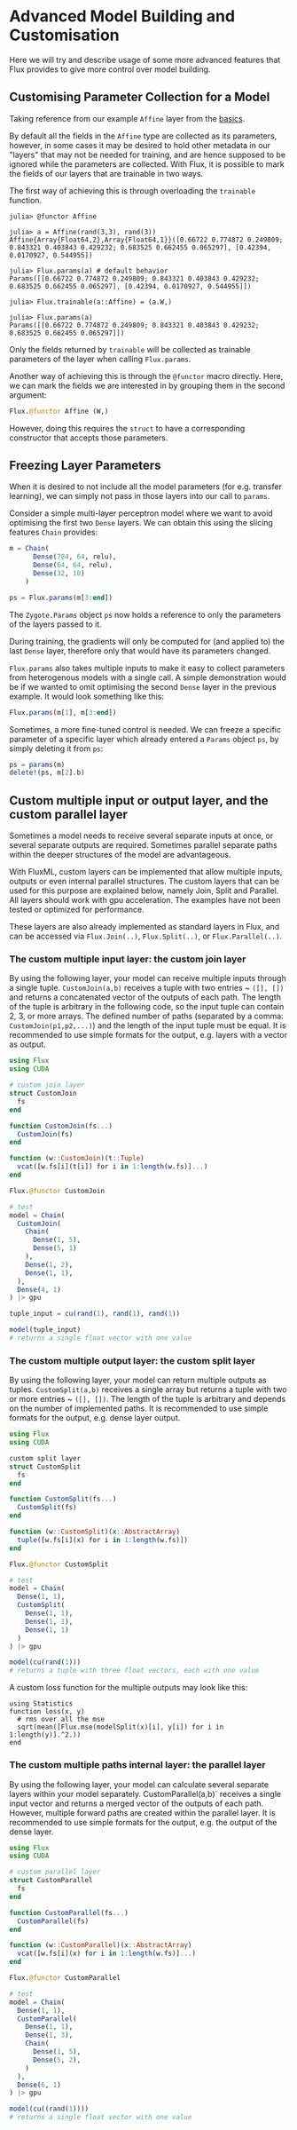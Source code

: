 # Advanced Model Building and Customisation

Here we will try and describe usage of some more advanced features that Flux provides to give more control over model building.

## Customising Parameter Collection for a Model

Taking reference from our example `Affine` layer from the [basics](basics.md#Building-Layers-1).

By default all the fields in the `Affine` type are collected as its parameters, however, in some cases it may be desired to hold other metadata in our "layers" that may not be needed for training, and are hence supposed to be ignored while the parameters are collected. With Flux, it is possible to mark the fields of our layers that are trainable in two ways.

The first way of achieving this is through overloading the `trainable` function.

```julia-repl
julia> @functor Affine

julia> a = Affine(rand(3,3), rand(3))
Affine{Array{Float64,2},Array{Float64,1}}([0.66722 0.774872 0.249809; 0.843321 0.403843 0.429232; 0.683525 0.662455 0.065297], [0.42394, 0.0170927, 0.544955])

julia> Flux.params(a) # default behavior
Params([[0.66722 0.774872 0.249809; 0.843321 0.403843 0.429232; 0.683525 0.662455 0.065297], [0.42394, 0.0170927, 0.544955]])

julia> Flux.trainable(a::Affine) = (a.W,)

julia> Flux.params(a)
Params([[0.66722 0.774872 0.249809; 0.843321 0.403843 0.429232; 0.683525 0.662455 0.065297]])
```

Only the fields returned by `trainable` will be collected as trainable parameters of the layer when calling `Flux.params`.

Another way of achieving this is through the `@functor` macro directly. Here, we can mark the fields we are interested in by grouping them in the second argument:

```julia
Flux.@functor Affine (W,)
```

However, doing this requires the `struct` to have a corresponding constructor that accepts those parameters.

## Freezing Layer Parameters

When it is desired to not include all the model parameters (for e.g. transfer learning), we can simply not pass in those layers into our call to `params`.

Consider a simple multi-layer perceptron model where we want to avoid optimising the first two `Dense` layers. We can obtain
this using the slicing features `Chain` provides:

```julia
m = Chain(
      Dense(784, 64, relu),
      Dense(64, 64, relu),
      Dense(32, 10)
    )

ps = Flux.params(m[3:end])
```

The `Zygote.Params` object `ps` now holds a reference to only the parameters of the layers passed to it.

During training, the gradients will only be computed for (and applied to) the last `Dense` layer, therefore only that would have its parameters changed.

`Flux.params` also takes multiple inputs to make it easy to collect parameters from heterogenous models with a single call. A simple demonstration would be if we wanted to omit optimising the second `Dense` layer in the previous example. It would look something like this:

```julia
Flux.params(m[1], m[3:end])
```

Sometimes, a more fine-tuned control is needed. 
We can freeze a specific parameter of a specific layer which already entered a `Params` object `ps`, 
by simply deleting it from `ps`:

```julia
ps = params(m)
delete!(ps, m[2].b) 
```

## Custom multiple input or output layer, and the custom parallel layer

Sometimes a model needs to receive several separate inputs at once, or several separate outputs are required. Sometimes parallel separate paths within the deeper structures of the model are advantageous.

With FluxML, custom layers can be implemented that allow multiple inputs, outputs or even internal parallel structures. The custom layers that can be used for this purpose are explained below, namely Join, Split and Parallel. All layers should work with gpu acceleration. The examples have not been tested or optimized for performance.

These layers are also already implemented as standard layers in Flux, and can be accessed via `Flux.Join(..)`, `Flux.Split(..)`, or `Flux.Parallel(..)`.

### The custom multiple input layer: the custom join layer

By using the following layer, your model can receive multiple inputs through a single tuple. `CustomJoin(a,b)` receives a tuple with two entries ~ `([], [])` and returns a concatenated vector of the outputs of each path. The length of the tuple is arbitrary in the following code, so the input tuple can contain 2, 3, or more arrays. The defined number of paths (separated by a comma: `CustomJoin(p1,p2,...)`) and the length of the input tuple must be equal. It is recommended to use simple formats for the output, e.g. layers with a vector as output.

```julia
using Flux
using CUDA

# custom join layer
struct CustomJoin
  fs
end

function CustomJoin(fs...)
  CustomJoin(fs)
end

function (w::CustomJoin)(t::Tuple)
  vcat([w.fs[i](t[i]) for i in 1:length(w.fs)]...)
end

Flux.@functor CustomJoin

# test
model = Chain(
  CustomJoin(
    Chain(
      Dense(1, 5),
      Dense(5, 1)
    ),
    Dense(1, 2),
    Dense(1, 1),
  ),
  Dense(4, 1)
) |> gpu

tuple_input = cu(rand(1), rand(1), rand(1))

model(tuple_input)
# returns a single float vector with one value
```

### The custom multiple output layer: the custom split layer

By using the following layer, your model can return multiple outputs as tuples. `CustomSplit(a,b)` receives a single array but returns a tuple with two or more entries ~ `([], [])`. The length of the tuple is arbitrary and depends on the number of implemented paths. It is recommended to use simple formats for the output, e.g. dense layer output.

```julia
using Flux
using CUDA

custom split layer
struct CustomSplit
  fs
end

function CustomSplit(fs...)
  CustomSplit(fs)
end

function (w::CustomSplit)(x::AbstractArray)
  tuple([w.fs[i](x) for i in 1:length(w.fs)])
end

Flux.@functor CustomSplit

# test
model = Chain(
  Dense(1, 1),
  CustomSplit(
    Dense(1, 1),
    Dense(1, 1),
    Dense(1, 1)
  )
) |> gpu

model(cu(rand(1))) 
# returns a tuple with three float vectors, each with one value
```

A custom loss function for the multiple outputs may look like this:

```
using Statistics
function loss(x, y)
  # rms over all the mse
  sqrt(mean([Flux.mse(modelSplit(x)[i], y[i]) for i in 1:length(y)].^2.))
end
```

### The custom multiple paths internal layer: the parallel layer

By using the following layer, your model can calculate several separate layers within your model separately. CustomParallel(a,b)` receives a single input vector and returns a merged vector of the outputs of each path. However, multiple forward paths are created within the parallel layer. It is recommended to use simple formats for the output, e.g. the output of the dense layer.

```julia
using Flux
using CUDA

# custom parallel layer
struct CustomParallel
  fs
end

function CustomParallel(fs...)
  CustomParallel(fs)
end

function (w::CustomParallel)(x::AbstractArray)
  vcat([w.fs[i](x) for i in 1:length(w.fs)]...)
end

Flux.@functor CustomParallel

# test
model = Chain(
  Dense(1, 1),
  CustomParallel(
    Dense(1, 1),
    Dense(1, 3),
    Chain(
      Dense(1, 5),
      Dense(5, 2),
    )
  ),
  Dense(6, 1)
) |> gpu

model(cu((rand(1))))
# returns a single float vector with one value
```








